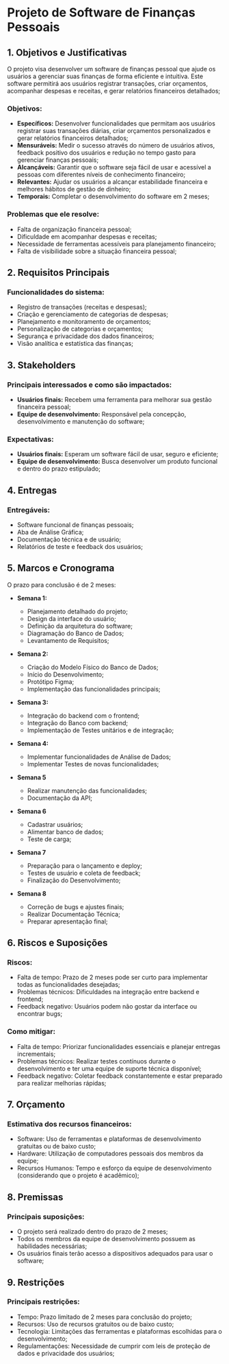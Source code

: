 # Projeto de Software de Finanças Pessoais

## 1. Objetivos e Justificativas

O projeto visa desenvolver um software de finanças pessoal que ajude os usuários a gerenciar suas finanças de forma eficiente e intuitiva. Este software permitirá aos usuários registrar transações, criar orçamentos, acompanhar despesas e receitas, e gerar relatórios financeiros detalhados;

### Objetivos:

- **Específicos:** Desenvolver funcionalidades que permitam aos usuários registrar suas transações diárias, criar orçamentos personalizados e gerar relatórios financeiros detalhados;
- **Mensuráveis:** Medir o sucesso através do número de usuários ativos, feedback positivo dos usuários e redução no tempo gasto para gerenciar finanças pessoais;
- **Alcançáveis:** Garantir que o software seja fácil de usar e acessível a pessoas com diferentes níveis de conhecimento financeiro;
- **Relevantes:** Ajudar os usuários a alcançar estabilidade financeira e melhores hábitos de gestão de dinheiro;
- **Temporais:** Completar o desenvolvimento do software em 2 meses;

### Problemas que ele resolve:

- Falta de organização financeira pessoal;
- Dificuldade em acompanhar despesas e receitas;
- Necessidade de ferramentas acessíveis para planejamento financeiro;
- Falta de visibilidade sobre a situação financeira pessoal;

## 2. Requisitos Principais

### Funcionalidades do sistema:

- Registro de transações (receitas e despesas);
- Criação e gerenciamento de categorias de despesas;
- Planejamento e monitoramento de orçamentos;
- Personalização de categorias e orçamentos;
- Segurança e privacidade dos dados financeiros;
- Visão analítica e estatística das finanças;

## 3. Stakeholders

### Principais interessados e como são impactados:

- **Usuários finais:** Recebem uma ferramenta para melhorar sua gestão financeira pessoal;
- **Equipe de desenvolvimento:** Responsável pela concepção, desenvolvimento e manutenção do software;

### Expectativas:

- **Usuários finais:** Esperam um software fácil de usar, seguro e eficiente;
- **Equipe de desenvolvimento:** Busca desenvolver um produto funcional e dentro do prazo estipulado;

## 4. Entregas

### Entregáveis:

- Software funcional de finanças pessoais;
- Aba de Análise Gráfica;
- Documentação técnica e de usuário;
- Relatórios de teste e feedback dos usuários;

## 5. Marcos e Cronograma

O prazo para conclusão é de 2 meses:

- **Semana 1:**
  - Planejamento detalhado do projeto;
  - Design da interface do usuário;
  - Definição da arquitetura do software;
  - Diagramação do Banco de Dados;
  - Levantamento de Requisitos;

- **Semana 2:**
  - Criação do Modelo Físico do Banco de Dados;
  - Início do Desenvolvimento;
  - Protótipo Figma;
  - Implementação das funcionalidades principais;

- **Semana 3:**
  - Integração do backend com o frontend;
  - Integração do Banco com backend;
  - Implementação de Testes unitários e de integração;

- **Semana 4:**
  - Implementar funcionalidades de Análise de Dados;
  - Implementar Testes de novas funcionalidades;
  
- **Semana 5**
  - Realizar manutenção das funcionalidades;
  - Documentação da API;
 
- **Semana 6**
  - Cadastrar usuários;
  - Alimentar banco de dados;
  - Teste de carga;
  
- **Semana 7**
  - Preparação para o lançamento e deploy;
  - Testes de usuário e coleta de feedback;
  - Finalização do Desenvolvimento;

- **Semana 8**
  - Correção de bugs e ajustes finais;
  - Realizar Documentação Técnica;
  - Preparar apresentação final;
    
## 6. Riscos e Suposições

### Riscos:

- Falta de tempo: Prazo de 2 meses pode ser curto para implementar todas as funcionalidades desejadas;
- Problemas técnicos: Dificuldades na integração entre backend e frontend;
- Feedback negativo: Usuários podem não gostar da interface ou encontrar bugs;

### Como mitigar:

- Falta de tempo: Priorizar funcionalidades essenciais e planejar entregas incrementais;
- Problemas técnicos: Realizar testes contínuos durante o desenvolvimento e ter uma equipe de suporte técnica disponível;
- Feedback negativo: Coletar feedback constantemente e estar preparado para realizar melhorias rápidas;

## 7. Orçamento

### Estimativa dos recursos financeiros:

- Software: Uso de ferramentas e plataformas de desenvolvimento gratuitas ou de baixo custo;
- Hardware: Utilização de computadores pessoais dos membros da equipe;
- Recursos Humanos: Tempo e esforço da equipe de desenvolvimento (considerando que o projeto é acadêmico);

## 8. Premissas

### Principais suposições:

- O projeto será realizado dentro do prazo de 2 meses;
- Todos os membros da equipe de desenvolvimento possuem as habilidades necessárias;
- Os usuários finais terão acesso a dispositivos adequados para usar o software;

## 9. Restrições

### Principais restrições:

- Tempo: Prazo limitado de 2 meses para conclusão do projeto;
- Recursos: Uso de recursos gratuitos ou de baixo custo;
- Tecnologia: Limitações das ferramentas e plataformas escolhidas para o desenvolvimento;
- Regulamentações: Necessidade de cumprir com leis de proteção de dados e privacidade dos usuários;
